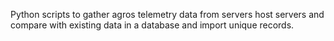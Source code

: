Python scripts to gather agros telemetry data from servers host servers and compare with existing data in a database and import unique records. 

